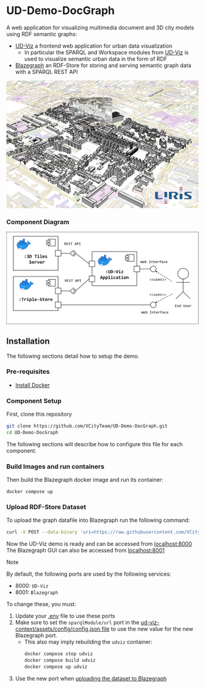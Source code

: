 # UD-Demo-DocGraph

A web application for visualizing multimedia document and 3D city models using RDF semantic graphs:
* [UD-Viz](https://github.com/VCityTeam/UD-Viz) a frontend web application for urban data visualization
  * In particular the SPARQL and Workspace modules from [UD-Viz](https://github.com/VCityTeam/UD-Viz) is used to visualize semantic urban data in the form of RDF
* [Blazegraph](https://blazegraph.com/) an RDF-Store for storing and serving semantic graph data with a SPARQL REST API

![image](docgraph-demo.png)

### Component Diagram
<img src="./UD-Demo_SPARQL_POC_Component_Diagram.svg" width="800px">

## Installation

The following sections detail how to setup the demo.

### Pre-requisites 

* [Install Docker](https://docs.docker.com/engine/install/)

### Component Setup
First, clone this repository
```bash
git clone https://github.com/VCityTeam/UD-Demo-DocGraph.git
cd UD-Demo-DocGraph
```

The following sections will describe how to configure this file for each component. 

### Build Images and run containers

Then build the Blazegraph docker image and run its container:
```
docker compose up
```

### Upload RDF-Store Dataset
To upload the graph datafile into Blazegraph run the following command:
```bash
curl -X POST --data-binary 'uri=https://raw.githubusercontent.com/VCityTeam/UD-Graph/master/Transformations/test-data/RDF/documents/GratteCiel_2018_remarkable.ttl' 'http://127.0.0.1:8001/blazegraph/sparql'
```

Now the UD-Viz demo is ready and can be accessed from [localhost:8000](http://localhost:8000)
The Blazegraph GUI can also be accessed from [localhost:8001](http://localhost:8001)

> [!NOTE]
> By default, the following ports are used by the following services:
> - 8000: `UD-Viz`
> - 8001: `Blazegraph`
>
> To change these, you must:
> 1. Update your [.env](./.env) file to use these ports
> 2. Make sure to set the `sparqlModule/url` port in the [ud-viz-context/assets/config/config.json file](./ud-viz-context/assets/config/config.json) to use the new value for the new Blazegraph port.
>    - This also may imply rebuilding the `udviz` container:
>      ```bash
>      docker compose stop udviz
>      docker compose build udviz
>      docker compose up udviz
>      ```
> 3. Use the new port when [uploading the dataset to Blazegraph](#upload-rdf-store-dataset)
